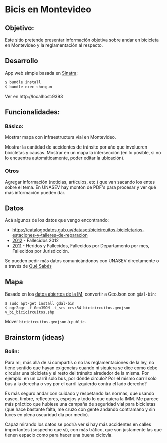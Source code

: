 # Bicis en Montevideo

## Objetivo:
Este sitio pretende presentar información objetiva sobre andar en bicicleta en Montevideo y la reglamentación al respecto.

## Desarrollo

App web simple basada en [Sinatra](http://sinatrarb.com/):

```bash
$ bundle install
$ bundle exec shotgun
```

Ver en http://localhost:9393

## Funcionalidades:

### Básico:

Mostrar mapa con infraestructura vial en Montevideo.

Mostrar la cantidad de accidentes de tránsito por año que involucren bicicletas y causas. Mostrar en un mapa la intersección (en lo posible, si no lo encuentra automáticamente, poder editar la ubicación).

### Otros
Agregar información (noticias, artículos, etc.) que van sacando los entes sobre el tema. En UNASEV hay montón de PDF's para procesar y ver qué más información pueden dar.

## Datos

Acá algunos de los datos que vengo encontrando:

  * https://catalogodatos.gub.uy/dataset/bicicircuitos-bicicletarios-estaciones-y-talleres-de-reparacion
  * [2012](http://unasev.gub.uy/inicio/sinatran/datons_abiertos/2012/) - Fallecidos 2012
  * [2011](http://unasev.gub.uy/inicio/sinatran/datos_abiertos/2011/) - Heridos y Fallecidos, Fallecidos por Departamento por mes, Fallecidos por Jurisdicción.

Se pueden pedir más datos comunicándonos con UNASEV directamente o a través de [Qué Sabés](http://quesabes.org/)

## Mapa

Basado en los [datos abiertos de la IM](https://catalogodatos.gub.uy/dataset/bicicircuitos-bicicletarios-estaciones-y-talleres-de-reparacion), convertir a GeoJson con `gdal-bin`:

```
$ sudo apt-get install gdal-bin
$ ogr2ogr -f GeoJSON -t_srs crs:84 bicicircuitos.geojson v_bi_bicicircuitos.shp
```

Mover `bicicircuitos.geojson` a `public`.

## Brainstorm (ideas)

### Bolin:
Para mi, más allá de si compartís o no las reglamentaciones de la ley, no tiene sentido que hayan exigencias cuando ni siquiera se dice como debe circular una bicicleta y el resto del tránsito alrededor de la misma. Por ejemplo: en un carril solo bus, por dónde circulo? Por el mismo carril solo bus a la derecha o voy por el carril izquierdo contra el lado derecho?

Es más seguro andar con cuidado y respetando las normas, que usando casco, timbre, reflectores, espejos y todo lo que quiera la IMM. Me parece más práctico que hubiese una campaña de seguridad vial para bicicletas (que hace bastante falta, me cruzo con gente andando contramano y sin luces en plena oscuridad día por medio).

Capaz mirando los datos se podría ver si hay más accidentes en calles importantes (sospecho que si), con más tráfico, que son justamente las que tienen espacio como para hacer una buena ciclovía.
